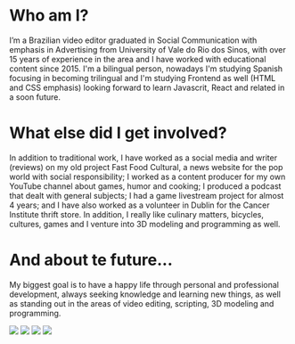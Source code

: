 # Who am I?

I’m a Brazilian video editor graduated in Social Communication with emphasis in Advertising from University of Vale do Rio dos Sinos, with over 15 years of experience in the area and I have worked with educational content since 2015. I'm a bilingual person, nowadays I'm studying Spanish focusing in becoming trilingual and I'm studying Frontend as well (HTML and CSS emphasis) looking forward to learn Javascrit, React and related in a soon future.

# What else did I get involved?

In addition to traditional work, I have worked as a social media and writer (reviews) on my old project Fast Food Cultural, a news website for the pop world with social responsibility; I worked as a content producer for my own YouTube channel about games, humor and cooking; I produced a podcast that dealt with general subjects; I had a game livestream project for almost 4 years; and I have also worked as a volunteer in Dublin for the Cancer Institute thrift store. In addition, I really like culinary matters, bicycles, cultures, games and I venture into 3D modeling and programming as well.

# And about te future...

My biggest goal is to have a happy life through personal and professional development, always seeking knowledge and learning new things, as well as standing out in the areas of video editing, scripting, 3D modeling and programming.

<img src="https://img.shields.io/badge/CSS3-1572B6?style=for-the-badge&logo=css3&logoColor=white"> <img src="https://img.shields.io/badge/HTML5-E34F26?style=for-the-badge&logo=html5&logoColor=white"> <img src="https://img.shields.io/badge/Adobe%20Premiere%20Pro-9999FF?style=for-the-badge&logo=Adobe%20Premiere%20Pro&logoColor=white"> <img src="https://img.shields.io/badge/Adobe%20after%20affects-CF96FD?style=for-the-badge&logo=Adobe%20after%20effects&logoColor=393665">
